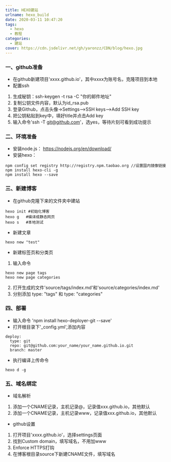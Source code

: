 ```yaml
---
title: HEXO建站
urlname: hexo_build
date: 2020-03-11 10:47:20
tags: 
  - hexo
  - 教程
categories: 
  - 建站
cover: https://cdn.jsdelivr.net/gh/yaronzz/CDN/blog/hexo.jpg
---
```

### 一、github准备
- 在github新建项目'xxxx.github.io'，其中xxxx为账号名，克隆项目到本地
- 配置ssh
1. 生成秘钥：ssh-keygen -t rsa -C "你的邮件地址"
2. 复制公钥文件内容，默认为id_rsa.pub
3. 登录Github，点击头像->Settings—>SSH keys—>Add SSH key
4. 把公钥粘贴到key中，填好title并点击Add key
5. 输入命令'ssh -T git@github.com'，选yes，等待片刻可看到成功提示


### 二、环境准备
- 安装node.js： https://nodejs.org/en/download/
- 安装hexo：
```
npm config set registry http://registry.npm.taobao.org //设置国内镜像链接
npm install hexo-cli -g
npm install hexo --save
```

### 三、新建博客
- 在github克隆下来的文件夹中建站
```
hexo init #初始化博客
hexo g   #编译成静态网页
hexo s   #本地测试
```

- 新建文章
```
hexo new "test"
```

- 新建标签页和分类页
1. 输入命令
```
hexo new page tags
hexo new page categories
```
2. 打开生成的文件'source/tags/index.md'和'source/categories/index.md'
3. 分别添加 type: "tags" 和 type: "categories"


### 四、部署
- 输入命令 'npm install hexo-deployer-git --save'
- 打开根目录下'_config.yml',添加内容
```
deploy:
  type: git
  repo: git@github.com:your_name/your_name.github.io.git
  branch: master
```
- 执行编译上传命令
```
hexo d -g
```

### 五、域名绑定
- 域名解析
1. 添加一个CNAME记录，主机记录@，记录值xxx.github.io，其他默认
1. 添加一个CNAME记录，主机记录www，记录值xxx.github.io，其他默认

- github设置
1. 打开项目'xxxx.github.io'，选择settings页面
2. 找到Custom domain，填写域名，不用加www
3. Enforce HTTPS打钩
4. 在博客根目录source下新建CNAME文件，填写域名